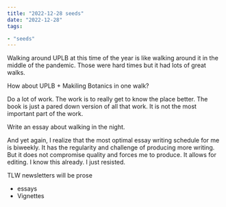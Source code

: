```yaml
---
title: "2022-12-28 seeds"
date: "2022-12-28"
tags:

- "seeds"
---
```


Walking around UPLB at this time of the year is like walking around it in the middle of the pandemic. Those were hard times but it had lots of great walks.

How about UPLB + Makiling Botanics in one walk?

Do a lot of work. The work is to really get to know the place better. The book is just a pared down version of all that work. It is not the most important part of the work.

Write an essay about walking in the night.

And yet again, I realize that the most optimal essay writing schedule for me is biweekly. It has the regularity and challenge of producing more writing. But it does not compromise quality and forces me to produce. It allows for editing. I know this already. I just resisted.

TLW newsletters will be prose
- essays
- Vignettes